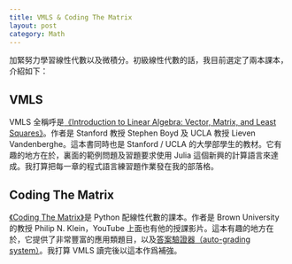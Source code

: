 ```yaml
---
title: VMLS & Coding The Matrix
layout: post
category: Math
---
```

加緊努力學習線性代數以及微積分。初級線性代數的話，我目前選定了兩本課本，介紹如下：

## VMLS

VMLS 全稱呼是[《Introduction to Linear Algebra: Vector, Matrix, and Least Squares》](http://vmls-book.stanford.edu)。作者是 Stanford 教授 Stephen Boyd 及 UCLA 教授 Lieven Vandenberghe。這本書同時也是 Stanford / UCLA 的大學部學生的教材。它有趣的地方在於，裏面的範例問題及習題要求使用 Julia 這個新興的計算語言來達成。我打算把每一章的程式語言練習題作業發在我的部落格。

## Coding The Matrix
[《Coding The Matrix》](https://codingthematrix.com)是 Python 配線性代數的課本。作者是 Brown University 的教授 Philip N. Klein，YouTube 上面也有他的授課影片。這本有趣的地方在於，它提供了非常豐富的應用類題目，以及[答案驗證器（auto-grading system）](http://grading.codingthematrix.com/edition1/index.html)。我打算 VMLS 讀完後以這本作爲補強。